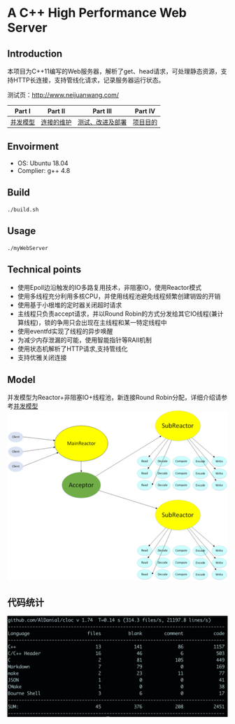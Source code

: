 # A C++ High Performance Web Server
  
## Introduction  

本项目为C++11编写的Web服务器，解析了get、head请求，可处理静态资源，支持HTTP长连接，支持管线化请求，记录服务器运行状态。  

测试页：http://www.neijuanwang.com/


| Part Ⅰ | Part Ⅱ | Part Ⅲ | Part Ⅳ |
| :--------: | :---------: | :---------: | :---------: |
| [并发模型](https://github.com/kantkant/WebServer/blob/master/并发模型.md)|[连接的维护](https://github.com/kantkant/WebServer/blob/master/连接的维护.md) | [测试、改进及部署](https://github.com/kantkant/WebServer/blob/master/测试、改进及部署.md) | [项目目的](https://github.com/kantkant/WebServer/blob/master/项目目的.md)
## Envoirment  
* OS: Ubuntu 18.04
* Complier: g++ 4.8

## Build

	./build.sh

## Usage

	./myWebServer

## Technical points
* 使用Epoll边沿触发的IO多路复用技术，非阻塞IO，使用Reactor模式
* 使用多线程充分利用多核CPU，并使用线程池避免线程频繁创建销毁的开销
* 使用基于小根堆的定时器关闭超时请求
* 主线程只负责accept请求，并以Round Robin的方式分发给其它IO线程(兼计算线程)，锁的争用只会出现在主线程和某一特定线程中
* 使用eventfd实现了线程的异步唤醒
* 为减少内存泄漏的可能，使用智能指针等RAII机制
* 使用状态机解析了HTTP请求,支持管线化
* 支持优雅关闭连接
 
## Model

并发模型为Reactor+非阻塞IO+线程池，新连接Round Robin分配，详细介绍请参考[并发模型](https://github.com/kantkant/WebServer/blob/master/并发模型.md)
![并发模型](https://github.com/kantkant/WebServer/blob/master/testData/model.png)

## 代码统计

![cloc](https://github.com/kantkant/WebServer/blob/master/testData/cloc.png)




